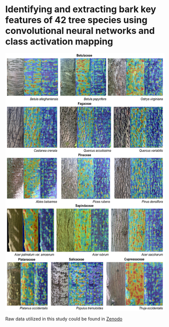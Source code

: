 # Identifying and extracting bark key features of 42 tree species using convolutional neural networks and class activation mapping

![Figure3](images/Figure%203.png)

Raw data utilized in this study could be found in [Zenodo](https://doi.org/10.5281/zenodo.4749062)